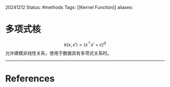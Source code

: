 20241212
Status: #methods
Tags: [[Kernel Function]]
aliases: 
# 多项式核
$$k(x,x')=(x^\top x'+c)^d$$
允许建模非线性关系，使用于数据具有多项式关系时。






---
# References
